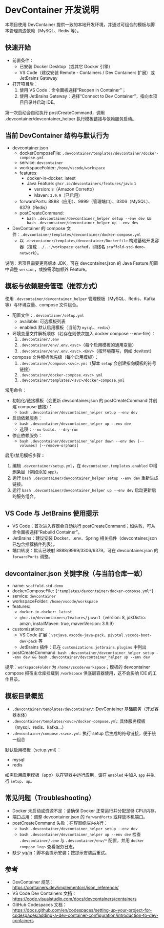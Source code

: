 # DevContainer 开发说明

本项目使用 DevContainer 提供一致的本地开发环境，并通过可组合的模板与脚本管理周边依赖（MySQL、Redis 等）。

## 快速开始

- 前置条件：
  - 已安装 Docker Desktop（或其它 Docker 引擎）
  - VS Code（建议安装 Remote - Containers / Dev Containers 扩展）或 JetBrains Gateway
- 打开项目后：
  1) 使用 VS Code：命令面板选择“Reopen in Container”；
  2) 使用 JetBrains Gateway：选择“Connect to Dev Container”，指向本项目目录并启动 IDE。

第一次启动会自动执行 postCreateCommand，调用 .devcontainer/devcontainer_helper 执行模板链接与依赖服务启动。

## 当前 DevContainer 结构与默认行为

- devcontainer.json
  - dockerComposeFile: `.devcontainer/templates/devcontainer/docker-compose.yml`
  - service: `devcontainer`
  - workspaceFolder: `/home/vscode/workspace`
  - features:
    - docker-in-docker: latest
    - Java Feature: `ghcr.io/devcontainers/features/java:1`
      - version: `8`（Amazon Corretto）
      - Maven: `3.9.9`（已启用）
  - forwardPorts: 8888（应用）、9999（管理端口）、3306（MySQL）、6379（Redis）
  - postCreateCommand:
    - `bash .devcontainer/devcontainer_helper setup --env dev && bash .devcontainer/devcontainer_helper up --env dev`
- DevContainer 的 compose 文件：`.devcontainer/templates/devcontainer/docker-compose.yml`
  - 以 `.devcontainer/templates/devcontainer/Dockerfile` 构建基础开发容器（挂载 `../..:/workspace:cached`，网络名 `scaffold-std-demo-network`）。

说明：若项目需要更高版本 JDK，可在 devcontainer.json 的 Java Feature 配置中调整 `version`，或按需添加额外 Feature。

## 模板与依赖服务管理（推荐方式）

使用 `.devcontainer/devcontainer_helper` 管理模板（MySQL、Redis、Kafka 等）与环境变量、compose 文件组合。

- 配置文件：`.devcontainer/setup.yml`
  - available: 可选模板列表
  - enabled: 默认启用模板（当前为 `mysql`、`redis`）
- 环境变量文件解析顺序（若存在则依次加入 docker compose --env-file）：
  1) `.devcontainer/.env`
  2) `.devcontainer/env/.env.<svc>`（每个启用模板的通用变量）
  3) `.devcontainer/env/.env.<svc>.<ENV>`（按环境覆写，例如 dev/test）
- compose 文件解析优先级（每个启用模板）：
  1) `.devcontainer/compose.<svc>.yml`（脚本 `setup` 会创建指向模板的符号链接）
  2) `.devcontainer/docker-compose.<svc>.yml`
  3) `.devcontainer/templates/<svc>/docker-compose.yml`

常用命令：
- 初始化/链接模板（会更新 devcontainer.json 的 postCreateCommand 并创建 compose 链接）：
  - `bash .devcontainer/devcontainer_helper setup --env dev`
- 启动依赖服务：
  - `bash .devcontainer/devcontainer_helper up --env dev`
  - 选项：`--no-build`、`--dry-run`
- 停止依赖服务：
  - `bash .devcontainer/devcontainer_helper down --env dev [--volumes] [--remove-orphans]`

启用/禁用模板步骤：
1) 编辑 `.devcontainer/setup.yml`，在 `devcontainer.templates.enabled` 中增删条目（例如添加 `app`）。
2) 运行 `bash .devcontainer/devcontainer_helper setup --env dev` 重新生成链接。
3) 运行 `bash .devcontainer/devcontainer_helper up --env dev` 启动更新后的服务组合。

## VS Code 与 JetBrains 使用提示

- VS Code：首次进入容器会自动执行 postCreateCommand；如失败，可从命令面板选择“Rebuild Container”。
- JetBrains：建议安装 Docker、.env、Spring 相关插件（devcontainer.json 已包含推荐插件列表）。
- 端口转发：默认已映射 8888/9999/3306/6379，可在 devcontainer.json 的 `forwardPorts` 调整。

## devcontainer.json 关键字段（与当前仓库一致）

- name: `scaffold-std-demo`
- dockerComposeFile: `["templates/devcontainer/docker-compose.yml"]`
- service: `devcontainer`
- workspaceFolder: `/home/vscode/workspace`
- features:
  - `docker-in-docker: latest`
  - `ghcr.io/devcontainers/features/java:1`（version: 8, jdkDistro: amzn, installMaven: true, mavenVersion: 3.9.9）
- customizations:
  - VS Code 扩展：`vscjava.vscode-java-pack`、`pivotal.vscode-boot-dev-pack` 等
  - JetBrains 插件：已在 `customizations.jetbrains.plugins` 中列出
- postCreateCommand: `bash .devcontainer/devcontainer_helper setup --env dev && bash .devcontainer/devcontainer_helper up --env dev`

提示：`workspaceFolder` 为 `/home/vscode/workspace`；模板的 devcontainer compose 把宿主仓库挂载到 `/workspace` 供底层容器使用，这不会影响 IDE 的工作目录。

## 模板目录概览

- `.devcontainer/templates/devcontainer/`: DevContainer 基础服务（开发容器本体）
- `.devcontainer/templates/<svc>/docker-compose.yml`: 具体服务模板（mysql、redis、kafka...）
- `.devcontainer/compose.<svc>.yml`: 执行 setup 后生成的符号链接，便于统一组合

默认启用模板（setup.yml）：
- mysql
- redis

如需启用应用模板（app）以在容器中运行应用，请在 `enabled` 中加入 `app` 并执行 `setup`、`up`。

## 常见问题（Troubleshooting）

- Docker 未启动或资源不足：请确保 Docker 正常运行并分配足够 CPU/内存。
- 端口占用：调整 devcontainer.json 的 `forwardPorts` 或释放本机端口。
- postCreateCommand 失败：在容器终端内执行：
  - `bash .devcontainer/devcontainer_helper setup --env dev`
  - `bash .devcontainer/devcontainer_helper up --env dev`
  检查 `.devcontainer/.env` 与 `.devcontainer/env/*` 配置，并用 `docker compose logs` 查看服务日志。
- 缺少 yq/jq：脚本会提示安装；按提示安装后重试。

## 参考

- DevContainer 规范：https://containers.dev/implementors/json_reference/
- VS Code Dev Containers 文档：https://code.visualstudio.com/docs/devcontainers/containers
- GitHub Codespaces 文档：https://docs.github.com/en/codespaces/setting-up-your-project-for-codespaces/adding-a-dev-container-configuration/introduction-to-dev-containers
